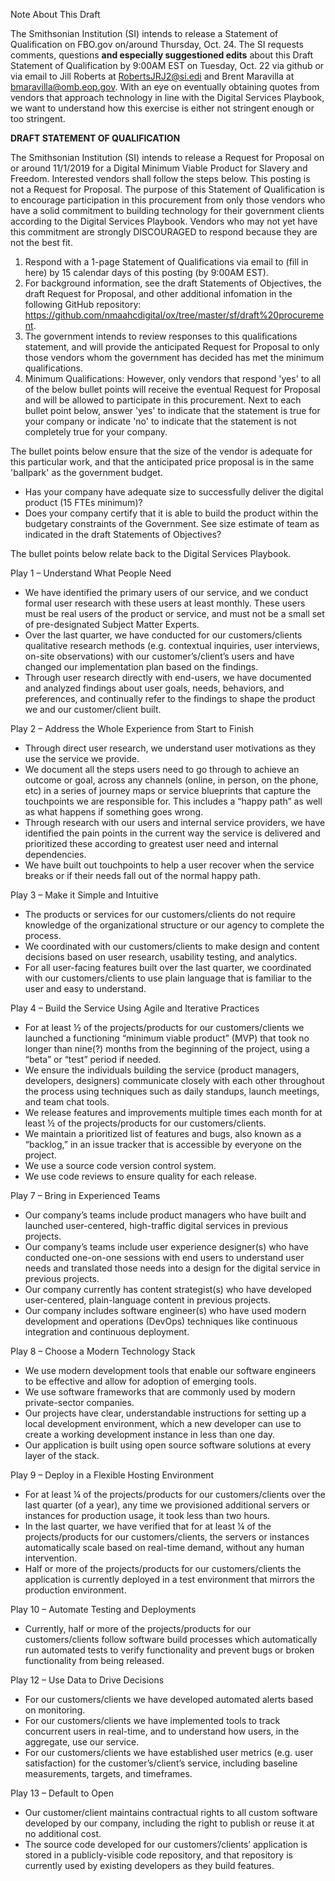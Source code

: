 Note About This Draft  

The Smithsonian Institution (SI) intends to release a Statement of Qualification on FBO.gov on/around Thursday, Oct. 24. The SI requests comments, questions __and especially suggestioned edits__ about this Draft Statement of Qualification by 9:00AM EST on Tuesday, Oct. 22 via github or via email to Jill Roberts at RobertsJRJ2@si.edi and Brent Maravilla at bmaravilla@omb.eop.gov. With an eye on eventually obtaining quotes from vendors that approach technology in line with the Digital Services Playbook, we want to understand how this exercise is either not stringent enough or too stringent.

__DRAFT STATEMENT OF QUALIFICATION__  

The Smithsonian Institution (SI) intends to release a Request for Proposal on or around 11/1/2019 for a Digital Minimum Viable Product for Slavery and Freedom. Interested vendors shall follow the steps below. This posting is not a Request for Proposal. The purpose of this Statement of Qualification is to encourage participation in this procurement from only those vendors who have a solid commitment to building technology for their government clients according to the Digital Services Playbook. Vendors who may not yet have this commitment are strongly DISCOURAGED to respond because they are not the best fit.

1. Respond with a 1-page Statement of Qualifications via email to (fill in here) by 15 calendar days of this posting (by 9:00AM EST).  
2. For background information, see the draft Statements of Objectives, the draft Request for Proposal, and other additional infomation in the following GitHub repository: https://github.com/nmaahcdigital/ox/tree/master/sf/draft%20procurement.  
3. The government intends to review responses to this qualifications statement, and will provide the anticipated Request for Proposal to only those vendors whom the government has decided has met the minimum qualifications.  
4. Minimum Qualifications: However, only vendors that respond 'yes' to all of the below bullet points will receive the eventual Request for Proposal and will be allowed to participate in this procurement. Next to each bullet point below, answer 'yes' to indicate that the statement is true for your company or indicate 'no' to indicate that the statement is not completely true for your company.  

The bullet points below ensure that the size of the vendor is adequate for this particular work, and that the anticipated price proposal is in the same 'ballpark' as the government budget.  

* Has your company have adequate size to successfully deliver the digital product (15 FTEs minimum)?
* Does your company certify that it is able to build the product within the budgetary constraints of the Government. See size estimate of team as indicated in the draft Statements of Objectives?

The bullet points below relate back to the Digital Services Playbook.  

Play 1 – Understand What People Need
  * We have identified the primary users of our service, and we conduct formal user research with these users at least monthly. These users must be real users of the product or service, and must not be a small set of pre-designated Subject Matter Experts.
  * Over the last quarter, we have conducted for our customers/clients qualitative research methods (e.g. contextual inquiries, user interviews, on-site observations) with our customer’s/client’s users and have changed our implementation plan based on the findings.
  * Through user research directly with end-users, we have documented and analyzed findings about user goals, needs, behaviors, and preferences, and continually refer to the findings to shape the product we and our customer/client built.
  
Play 2 – Address the Whole Experience from Start to Finish
  * Through direct user research, we understand user motivations as they use the service we provide.
  * We document all the steps users need to go through to achieve an outcome or goal, across any channels (online, in person, on the phone, etc) in a series of journey maps or service blueprints that capture the touchpoints we are responsible for. This includes a “happy path” as well as what happens if something goes wrong.
  * Through research with our users and internal service providers, we have identified the pain points in the current way the service is delivered and prioritized these according to greatest user need and internal dependencies.
  * We have built out touchpoints to help a user recover when the service breaks or if their needs fall out of the normal happy path.
  
Play 3 – Make it Simple and Intuitive
  * The products or services for our customers/clients do not require knowledge of the organizational structure or our agency to complete the process.
  * We coordinated with our customers/clients to make design and content decisions based on user research, usability testing, and analytics.
  * For all user-facing features built over the last quarter, we coordinated with our customers/clients to use plain language that is familiar to the user and easy to understand.
  
Play 4 – Build the Service Using Agile and Iterative Practices
  * For at least ½ of the projects/products for our customers/clients we launched a functioning “minimum viable product” (MVP) that took no longer than nine(?) months from the beginning of the project, using a “beta” or “test” period if needed.
  * We ensure the individuals building the service (product managers, developers, designers) communicate closely with each other throughout the process using techniques such as daily standups, launch meetings, and team chat tools.
  * We release features and improvements multiple times each month for at least ½ of the projects/products for our customers/clients.
  * We maintain a prioritized list of features and bugs, also known as a “backlog,” in an issue tracker that is accessible by everyone on the project.
  * We use a source code version control system.
  * We use code reviews to ensure quality for each release.

Play 7 – Bring in Experienced Teams
  * Our company’s teams include product managers who have built and launched user-centered, high-traffic digital services in previous projects.
  * Our company’s teams include user experience designer(s) who have conducted one-on-one sessions with end users to understand user needs and translated those needs into a design for the digital service in previous projects.
  * Our company currently has content strategist(s) who have developed user-centered, plain-language content in previous projects.
  * Our company includes software engineer(s) who have used modern development and operations (DevOps) techniques like continuous integration and continuous deployment.
  
Play 8 – Choose a Modern Technology Stack
  * We use modern development tools that enable our software engineers to be effective and allow for adoption of emerging tools.
  * We use software frameworks that are commonly used by modern private-sector companies.
  * Our projects have clear, understandable instructions for setting up a local development environment, which a new developer can use to create a working development instance in less than one day.
  * Our application is built using open source software solutions at every layer of the stack.
  
Play 9 – Deploy in a Flexible Hosting Environment  
  * For at least ¼ of the projects/products for our customers/clients over the last quarter (of a year), any time we provisioned additional servers or instances for production usage, it took less than two hours.
  * In the last quarter, we have verified that for at least ¼ of the projects/products for our customers/clients, the servers or instances automatically scale based on real-time demand, without any human intervention.
  * Half or more of the projects/products for our customers/clients the application is currently deployed in a test environment that mirrors the production environment.
  
Play 10 – Automate Testing and Deployments
  * Currently, half or more of the projects/products for our customers/clients follow software build processes which automatically run automated tests to verify functionality and prevent bugs or broken functionality from being released.
  
Play 12 – Use Data to Drive Decisions
  * For our customers/clients we have developed automated alerts based on monitoring.
  * For our customers/clients we have implemented tools to track concurrent users in real-time, and to understand how users, in the aggregate, use our service.
  * For our customers/clients we have established user metrics (e.g. user satisfaction) for the customer’s/client’s service, including baseline measurements, targets, and timeframes.
  
Play 13 – Default to Open
  * Our customer/client maintains contractual rights to all custom software developed by our company, including the right to publish or reuse it at no additional cost.
  * The source code developed for our customers’/clients’ application is stored in a publicly-visible code repository, and that repository is currently used by existing developers as they build features.
